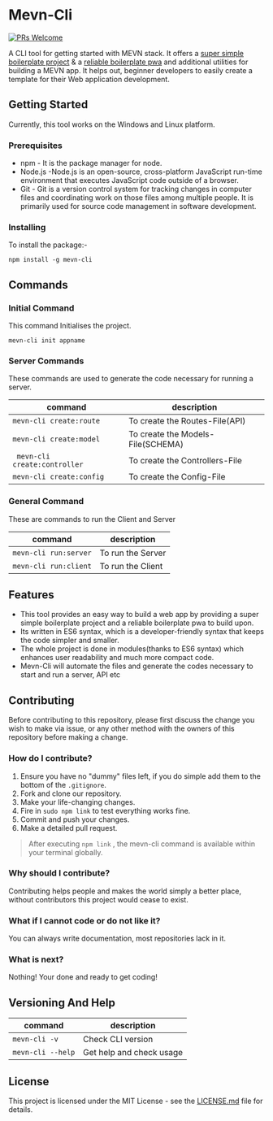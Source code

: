 # Mevn-Cli
[![PRs Welcome](https://img.shields.io/badge/PRs-welcome-brightgreen.svg?style=flat-square)](http://makeapullrequest.com)

A CLI tool for getting started with MEVN stack. It offers a [super simple boilerplate project](https://github.com/Madlabsinc/mevn-boilerplate) & a [reliable boilerplate pwa](https://github.com/MadlabsInc/mevn-pwa-boilerplate) and additional utilities for building a MEVN app. It helps out, beginner developers to easily create a template for their Web application development.

## Getting Started

 Currently, this tool works on the Windows and Linux platform.


### Prerequisites

- npm - It is the package manager for node.
- Node.js -Node.js is an open-source, cross-platform JavaScript run-time environment that executes JavaScript code outside of a browser.
- Git - Git is a version control system for tracking changes in computer files and coordinating work on those files among multiple people. It is primarily used for source code management in software development.

### Installing

To install the package:-
```
npm install -g mevn-cli
```

## Commands




### Initial Command

This command Initialises the project.

```
mevn-cli init appname
```

### Server Commands

These commands are used to generate the code necessary for running a server.

| command | description |
| ------- | ----------- |
|``` mevn-cli create:route ``` | To create the Routes-File(API) |
|``` mevn-cli create:model ``` | To create the Models-File(SCHEMA) |
|``` mevn-cli create:controller``` |  To create the Controllers-File |
| ```mevn-cli create:config ``` | To create the Config-File |


### General Command
 
 These are  commands to run the Client and Server

| command | description |                                                                                                
| -------------- |  ---------------- |
| ```mevn-cli run:server``` | To run the Server |
| ```mevn-cli run:client``` | To run the Client |


## Features

- This tool provides an easy way to build a web app by providing a super simple boilerplate project and a reliable boilerplate pwa to build upon.  
- Its written in ES6 syntax, which is a developer-friendly syntax that keeps the code simpler and smaller.
- The whole project is done in modules(thanks to ES6 syntax) which enhances user readability and much more compact code.  
- Mevn-Cli will automate the files and generate the codes necessary to start and run a server, API etc


## Contributing

Before contributing to this repository, please first discuss the change you wish to make via issue, or any other method with the owners of this repository before making a change. 

### How do I contribute?
1. Ensure you have no "dummy" files left, if you do simple add them to the bottom of the `.gitignore`.
2. Fork and clone our repository.
3. Make your life-changing changes.
4. Fire in ```sudo npm link``` to test everything works fine.
5. Commit and push your changes.
6. Make a detailed pull request.

> After executing ```npm link``` , the mevn-cli command is available within your terminal globally.

### Why should I contribute?
Contributing helps people and makes the world simply a better place, without contributors this project would cease to exist.

### What if I cannot code or do not like it?
You can always write documentation, most repositories lack in it.

### What is next?
Nothing! Your done and ready to get coding!


## Versioning And Help

| command | description
| --- | --- |
| ```mevn-cli -v``` | Check CLI version |
|``` mevn-cli --help ``` | Get help and check usage |

## License

This project is licensed under the MIT License - see the [LICENSE.md](LICENSE.md) file for details.

